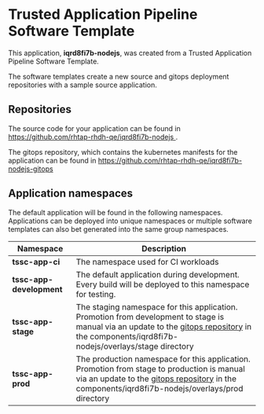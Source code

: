 # Trusted Application Pipeline Software Template

This application, **iqrd8fi7b-nodejs**, was created from a Trusted Application Pipeline Software Template.

The software templates create a new source and gitops deployment repositories with a sample source application. 

## Repositories

The source code for your application can be found in [https://github.com/rhtap-rhdh-qe/iqrd8fi7b-nodejs ](https://github.com/rhtap-rhdh-qe/iqrd8fi7b-nodejs ).
 
The gitops repository, which contains the kubernetes manifests for the application can be found in 
[https://github.com/rhtap-rhdh-qe/iqrd8fi7b-nodejs-gitops ](https://github.com/rhtap-rhdh-qe/iqrd8fi7b-nodejs-gitops ) 

## Application namespaces 

The default application will be found in the following namespaces. Applications can be deployed into unique namespaces or multiple software templates can also bet generated into the same group namespaces.  

|  Namespace   |  Description   |  
| -------- | -------- |
| **tssc-app-ci** | The namespace used for CI workloads |
| **tssc-app-development** | The default application during development. Every build will be deployed to this namespace for testing. |
| **tssc-app-stage** | The staging namespace for this application. Promotion from development to stage is manual via an update to the [gitops repository](https://github.com/rhtap-rhdh-qe/iqrd8fi7b-nodejs-gitops ) in the components/iqrd8fi7b-nodejs/overlays/stage directory |
| **tssc-app-prod** | The production namespace for this application. Promotion from stage to production is manual via an update to the [gitops repository](https://github.com/rhtap-rhdh-qe/iqrd8fi7b-nodejs-gitops ) in the components/iqrd8fi7b-nodejs/overlays/prod directory |